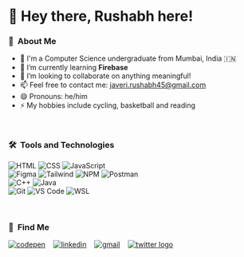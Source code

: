 # 👋 Hey there, Rushabh here!

### 📌&nbsp; About Me

- 👦 I'm a Computer Science undergraduate from Mumbai, India 🇮🇳
- 🌱 I’m currently learning **Firebase**
- 👯 I’m looking to collaborate on anything meaningful!
- 📫 Feel free to contact me: [javeri.rushabh45@gmail.com][email]
- 😄 Pronouns: he/him
- ⚡ My hobbies include cycling, basketball and reading

<br />

### 🛠️&nbsp; Tools and Technologies

![HTML](https://img.shields.io/badge/-HTML-ef7733?logo=html5&logoColor=white&style=for-the-badge)
![CSS](https://img.shields.io/badge/-CSS-254bdd?logo=css3&logoColor=white&style=for-the-badge)
![JavaScript](https://img.shields.io/badge/-JavaScript-f2a81c?logo=javascript&logoColor=white&style=for-the-badge)
<br />
![Figma](https://img.shields.io/badge/-Figma-9d56f7?logo=figma&logoColor=white&style=for-the-badge)
![Tailwind](https://img.shields.io/badge/-Tailwind-15b3c0?logo=tailwindcss&logoColor=white&style=for-the-badge)
![NPM](https://img.shields.io/badge/-npm-c53635?logo=npm&logoColor=white&style=for-the-badge)
![Postman](https://img.shields.io/badge/-Postman-fd6c35?logo=postman&logoColor=white&style=for-the-badge)
<br />
![C++](https://img.shields.io/badge/-C++-6295cb?logo=c%2B%2B&logoColor=white&style=for-the-badge)
![Java](https://img.shields.io/badge/-Java-ea2728?logo=java&logoColor=white&style=for-the-badge)
<br />
![Git](https://img.shields.io/badge/-Git-e44c30?logo=git&logoColor=white&style=for-the-badge)
![VS Code](https://img.shields.io/badge/-VS%20Code-1ba8ee?logo=visual-studio-code&logoColor=white&style=for-the-badge)
![WSL](https://img.shields.io/badge/-WSL-02b35a?logo=linux&logoColor=white&style=for-the-badge)

<br />

### 🔗&nbsp; Find Me

[![codepen](https://img.shields.io/badge/-rushabhhere-a529f1?logo=codepen&style=flat-square)][codepen]
&nbsp;&nbsp;
[![linkedin](https://img.shields.io/badge/-rushabh--javeri-0a66c2?logo=linkedin&style=flat-square)][linkedin]
&nbsp;&nbsp;
[![gmail](https://img.shields.io/badge/-rushabh--javeri-0a66c2?logo=gmail&logoColor=white&style=flat-square)][email]
&nbsp;&nbsp;
[![twitter logo](https://img.shields.io/badge/-12ushabh-1d9bf0?logo=twitter&style=flat-square&logoColor=white)][twitter]

<!-- Links -->

[email]: mailto:javeri.rushabh45@gmail.com
[codepen]: https://www.codepen.io/rushabhhere
[linkedin]: https://www.linkedin.com/in/rushabh-javeri
[twitter]: https://www.twitter.com/12ushabh
